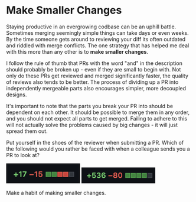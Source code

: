 # Make Smaller Changes

Staying productive in an evergrowing codbase can be an uphill battle. Sometimes merging seemingly simple things can take days or even weeks. By the time someone gets around to reviewing your diff its often outdated and riddled with merge conflicts. The one strategy that has helped me deal with this more than any other is to **make smaller changes**.

I follow the rule of thumb that PRs with the word "and" in the description should probably be broken up - even if they are small to begin with. Not only do these PRs get reviewed and merged significantly faster, the quality of reviews also tends to be better. The process of dividing up a PR into independently mergeable parts also encourages simpler, more decoupled designs.

It's important to note that the parts you break your PR into should be dependent on each other. It should be possible to merge them in any order, and you should not expect all parts to get merged. Failing to adhere to this will not actually solve the problems caused by big changes - it will just spread them out.

Put yourself in the shoes of the reviewer when submitting a PR. Which of the following would you rather be faced with when a colleague sends you a PR to look at?

<img src="/small-pr.png" alt="PR Diff with 17 lines added, 15 lines removed" width="200px"/>
<img src="/large-pr.png" alt="PR Diff with 536 lines added, 80 lines removed" width="200px"/>


Make a habit of making smaller changes.

